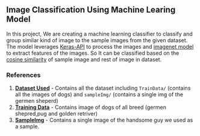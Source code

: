 ## **Image Classification Using Machine Learing Model**
In this project, We are creating a machine learning classifier to classify and group similar kind of image to the sample images from the given dataset. The model leverages [Keras-API](https://keras.io/) to process the images and [imagenet model](https://www.image-net.org/) to extract features of the images. So It can be classified based on the [cosine similarity](https://www.sciencedirect.com/topics/computer-science/cosine-similarity#:~:text=Cosine%20similarity%20measures%20the%20similarity,document%20similarity%20in%20text%20analysis) of sample image and rest of image in dataset.

### References

1. **[Dataset Used](https://drive.google.com/drive/folders/1-1z61aeaxTmLo4hj8RL491yS36UVES2_?usp=drive_link)** - Contains all the dataset including `TrainData/` (contains all the images of dogs) and `sampleImg/` (contains a single img of the germen sheperd)
2. **[Training Data](https://drive.google.com/drive/folders/1JIEuyIQm7M45sz9ZnunbeFo8qoPJUyB5?usp=drive_link)** - Contains image of dogs of all breed (germen shepred,pug and golden retriver)
3. **[SampleImg](https://drive.google.com/drive/folders/16iVIgZIUNJL9w1J-VFtTiuibmee5OeeN?usp=drive_link)** - Contains a single image of the handsome guy we used as a sample.

